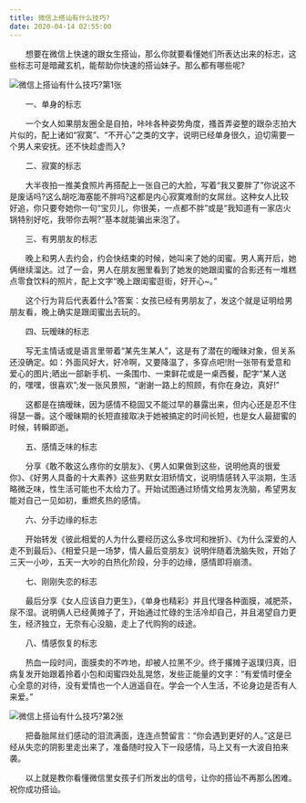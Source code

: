 ```yaml
---
title: 微信上搭讪有什么技巧?
date: 2020-04-14 02:55:00
---
```




　　想要在微信上快速的跟女生搭讪，那么你就要看懂她们所表达出来的标志，这些标志可是暗藏玄机，能帮助你快速的搭讪妹子。那么都有哪些呢?

![微信上搭讪有什么技巧?第1张](/img/340b0b08adb73e26972e0bb66f6f83f2.jpg)

　　一、单身的标志‍‍

　　‍一个女人如果朋友圈全是自拍，咔咔各种姿势角度，搔首弄姿整的跟杂志拍大片似的，配上诸如“寂寞”、“不开心”之类的文字，说明已经单身很久，迫切需要一个男人来安抚。还不快趁虚而入?‍‍‍‍

　　二、寂寞的标志‍‍

　　‍大半夜拍一推美食照片再搭配上一张自己的大脸，写着“我又要胖了”你说这不是废话吗?这么胡吃海塞能不胖吗?这都是内心寂寞难耐的女屌丝。这种女人比较好追，你只要夸她你一句“宝贝儿，你很美，一点都不胖”或是“我知道有一家店火锅特别好吃，我带你去啊?”基本就能骗出来泡了。‍‍‍‍

　　三、有男朋友的标志‍‍

　　‍‍‍晚上和男人去约会，约会快结束的时候，她叫来了她的闺蜜。男人离开后，她俩继续溜达。过了一会，男人在朋友圈里看到了她发的她跟闺蜜的合影还有一堆糕点零食饮料的照片，配上文字“晚上跟闺蜜逛街，好开心~。”‍

　　这个行为背后代表着什么?答案：女孩已经有男朋友了，发这个就是证明给男朋友看，晚上确实是跟闺蜜出去玩的。‍‍‍‍

　　‍‍四、玩暧昧的标志‍‍

　　写无主情话或是语言里带着“某先生某人”，这是有了潜在的暧昧对象，但关系还没确定。如：外面风好大，好冷啊，又要降温了，多穿点吧!附一张带有爱意和爱心的图片;晒出一部新手机、一条围巾、一束鲜花或是一桌西餐，配字“某人送的，嘿嘿，很喜欢”;发一张风景照，“谢谢一路上的照顾，有你在身边，真好!”‍‍

　　‍这都是在搞暧昧，因为感情不稳固又不能过早的暴露出来，但内心还是忍不住得瑟一番。这个暧昧期的长短直接取决于她被搞定的时间长短，也是女人最甜蜜的时候，转瞬即逝。‍‍‍‍

　　五、感情乏味的标志‍‍

　　‍分享《敢不敢这么疼你的女朋友》、《男人如果做到这些，说明他真的很爱你》、《好男人具备的十大素养》这些男默女泪矫情文，说明情感转入平淡期，生活略微乏味，性生活可能也不太给力了。开始试图通过矫情文给男友洗脑，希望男友能对自己一见如初，重燃炙热的感情。‍‍

　　六、分手边缘的标志‍‍

　　开始转发《彼此相爱的人为什么要经历这么多坎坷和挫折》、《为什么深爱的人走不到最后》、《相爱只是一场梦，情人最后变朋友》说明伴随着洗脑失败，开始了三天一小吵，五天一大吵的白热化阶段，分手的边缘，感情即将崩溃。‍‍

　　‍七、刚刚失恋的标志‍‍

　　‍最后分享《女人应该自力更生》，《单身也精彩》并且代理各种面膜，减肥茶，尿不湿。说明俩人已经黄摊子了，开始通过忙碌的生活冷却自己，并且渴望自力更生，经济独立，无奈有心没脑，走上了代购狗的歧途。‍‍

　　‍八、情感恢复的标志‍‍

　　‍热血一段时间，面膜卖的不咋地，却被人拉黑不少。终于撂摊子返璞归真，旧病复发开始跟着拎着小包和闺蜜四处乱晃悠，发些正能量的文字：“有爱情时便全心全意的对待，没有爱情也一个人逍遥自在。学会一个人生活，不论身边是否有人来爱。”‍‍

![微信上搭讪有什么技巧?第2张](/img/68fcc90280237e1f42d44f535653ad48.jpg)

　　‍把备胎屌丝们感动的泪流满面，连连点赞留言：“你会遇到更好的人。”这是已经从失恋的阴影里走出来了，准备随时投入下一段感情，马上又有一大波自拍来袭。

　　以上就是教你看懂微信里女孩子们所发出的信号，让你的搭讪不再那么困难。祝你成功搭讪。